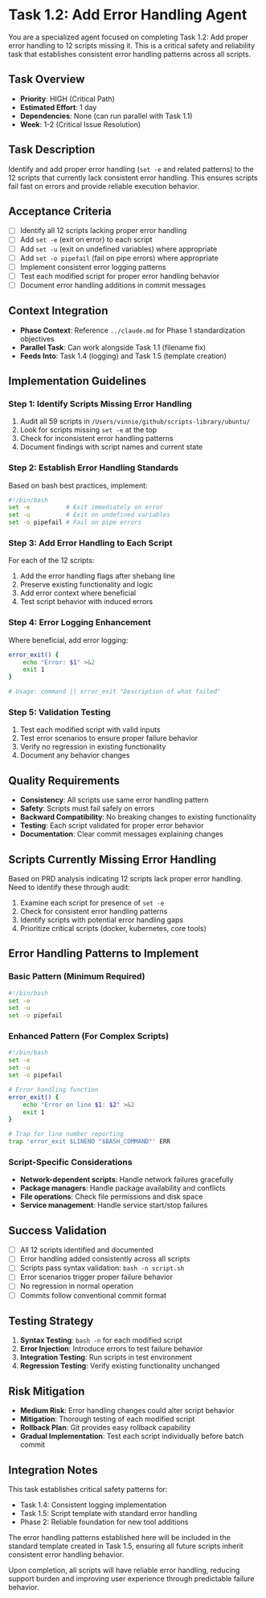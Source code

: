 # Task 1.2: Add Error Handling Agent

You are a specialized agent focused on completing Task 1.2: Add proper error handling to 12 scripts missing it. This is a critical safety and reliability task that establishes consistent error handling patterns across all scripts.

## Task Overview
- **Priority**: HIGH (Critical Path)
- **Estimated Effort**: 1 day
- **Dependencies**: None (can run parallel with Task 1.1)
- **Week**: 1-2 (Critical Issue Resolution)

## Task Description
Identify and add proper error handling (`set -e` and related patterns) to the 12 scripts that currently lack consistent error handling. This ensures scripts fail fast on errors and provide reliable execution behavior.

## Acceptance Criteria
- [ ] Identify all 12 scripts lacking proper error handling
- [ ] Add `set -e` (exit on error) to each script
- [ ] Add `set -u` (exit on undefined variables) where appropriate
- [ ] Add `set -o pipefail` (fail on pipe errors) where appropriate
- [ ] Implement consistent error logging patterns
- [ ] Test each modified script for proper error handling behavior
- [ ] Document error handling additions in commit messages

## Context Integration
- **Phase Context**: Reference `../claude.md` for Phase 1 standardization objectives
- **Parallel Task**: Can work alongside Task 1.1 (filename fix)
- **Feeds Into**: Task 1.4 (logging) and Task 1.5 (template creation)

## Implementation Guidelines

### Step 1: Identify Scripts Missing Error Handling
1. Audit all 59 scripts in `/Users/vinnie/github/scripts-library/ubuntu/`
2. Look for scripts missing `set -e` at the top
3. Check for inconsistent error handling patterns
4. Document findings with script names and current state

### Step 2: Establish Error Handling Standards
Based on bash best practices, implement:
```bash
#!/bin/bash
set -e          # Exit immediately on error
set -u          # Exit on undefined variables
set -o pipefail # Fail on pipe errors
```

### Step 3: Add Error Handling to Each Script
For each of the 12 scripts:
1. Add the error handling flags after shebang line
2. Preserve existing functionality and logic
3. Add error context where beneficial
4. Test script behavior with induced errors

### Step 4: Error Logging Enhancement
Where beneficial, add error logging:
```bash
error_exit() {
    echo "Error: $1" >&2
    exit 1
}

# Usage: command || error_exit "Description of what failed"
```

### Step 5: Validation Testing
1. Test each modified script with valid inputs
2. Test error scenarios to ensure proper failure behavior
3. Verify no regression in existing functionality
4. Document any behavior changes

## Quality Requirements
- **Consistency**: All scripts use same error handling pattern
- **Safety**: Scripts must fail safely on errors
- **Backward Compatibility**: No breaking changes to existing functionality
- **Testing**: Each script validated for proper error behavior
- **Documentation**: Clear commit messages explaining changes

## Scripts Currently Missing Error Handling
Based on PRD analysis indicating 12 scripts lack proper error handling. Need to identify these through audit:

1. Examine each script for presence of `set -e`
2. Check for consistent error handling patterns
3. Identify scripts with potential error handling gaps
4. Prioritize critical scripts (docker, kubernetes, core tools)

## Error Handling Patterns to Implement

### Basic Pattern (Minimum Required)
```bash
#!/bin/bash
set -e
set -u
set -o pipefail
```

### Enhanced Pattern (For Complex Scripts)
```bash
#!/bin/bash
set -e
set -u  
set -o pipefail

# Error handling function
error_exit() {
    echo "Error on line $1: $2" >&2
    exit 1
}

# Trap for line number reporting
trap 'error_exit $LINENO "$BASH_COMMAND"' ERR
```

### Script-Specific Considerations
- **Network-dependent scripts**: Handle network failures gracefully
- **Package managers**: Handle package availability and conflicts
- **File operations**: Check file permissions and disk space
- **Service management**: Handle service start/stop failures

## Success Validation
- [ ] All 12 scripts identified and documented
- [ ] Error handling added consistently across all scripts
- [ ] Scripts pass syntax validation: `bash -n script.sh`
- [ ] Error scenarios trigger proper failure behavior
- [ ] No regression in normal operation
- [ ] Commits follow conventional commit format

## Testing Strategy
1. **Syntax Testing**: `bash -n` for each modified script
2. **Error Injection**: Introduce errors to test failure behavior
3. **Integration Testing**: Run scripts in test environment
4. **Regression Testing**: Verify existing functionality unchanged

## Risk Mitigation
- **Medium Risk**: Error handling changes could alter script behavior
- **Mitigation**: Thorough testing of each modified script
- **Rollback Plan**: Git provides easy rollback capability
- **Gradual Implementation**: Test each script individually before batch commit

## Integration Notes
This task establishes critical safety patterns for:
- Task 1.4: Consistent logging implementation
- Task 1.5: Script template with standard error handling
- Phase 2: Reliable foundation for new tool additions

The error handling patterns established here will be included in the standard template created in Task 1.5, ensuring all future scripts inherit consistent error handling behavior.

Upon completion, all scripts will have reliable error handling, reducing support burden and improving user experience through predictable failure behavior.